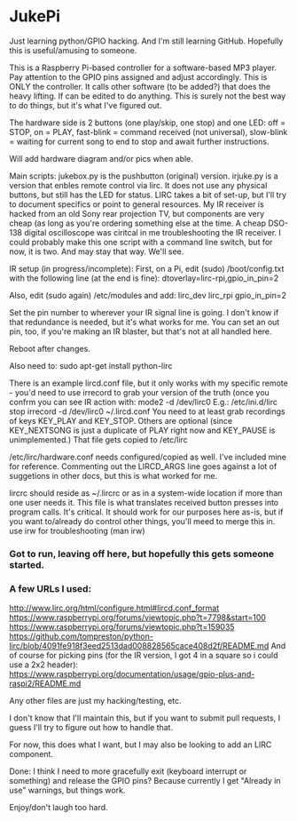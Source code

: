 # JukePi

Just learning python/GPIO hacking.
And I'm still learning GitHub.
Hopefully this is useful/amusing to someone.

This is a Raspberry Pi-based controller for a software-based MP3 player. 
Pay attention to the GPIO pins assigned and adjust accordingly.
This is ONLY the controller. It calls other software (to be added?) that does the heavy lifting. If can be edited to do anything.
This is surely not the best way to do things, but it's what I've figured out.

The hardware side is 2 buttons (one play/skip, one stop) and one LED:
    off = STOP, on = PLAY, fast-blink = command received (not universal), slow-blink = waiting for current song to end to stop and await further instructions.

Will add hardware diagram and/or pics when able.

Main scripts:
jukebox.py is the pushbutton (original) version.
irjuke.py is a version that enbles remote control via lirc. It does not use any physical buttons, but still has the LED for status. LIRC takes a bit of set-up, but I'll try to document specifics or point to general resources.  My IR receiver is hacked from an old Sony rear projection TV, but components are very cheap (as long as you're ordering something else at the time. A cheap DSO-138 digital oscilloscope was ciritcal in me troubleshooting the IR receiver.
I could probably make this one script with a command line switch, but for now, it is two. And may stay that way. We'll see.

IR setup (in progress/incomplete):
First, on a Pi, edit (sudo) /boot/config.txt with the following line (at the end is fine):
dtoverlay=lirc-rpi,gpio_in_pin=2 

Also, edit (sudo again) /etc/modules and add:
lirc_dev
lirc_rpi gpio_in_pin=2
 
Set the pin number to wherever your IR signal line is going.  I don't know if that redundance is needed, but it's what works for me. You can set an out pin, too, if you're making an IR blaster, but that's not at all handled here.

Reboot after changes.

Also need to:
sudo apt-get install python-lirc

There is an example lircd.conf file, but it only works with my specific remote - you'd need to use irrecord to grab your version of the truth (once you confrm you can see IR action with: mode2 -d /dev/lirc0
E.g.: /etc/ini.d/lirc stop
	irrecord -d /dev/lirc0 ~/.lircd.conf
You need to at least grab recordings of keys KEY_PLAY and KEY_STOP. Others are optional (since KEY_NEXTSONG is just a duplicate of PLAY right now and KEY_PAUSE is unimplemented.)
That file gets copied to /etc/lirc

/etc/lirc/hardware.conf needs configured/copied as well. I've included mine for reference.
Commenting out the LIRCD_ARGS line goes against a lot of suggetions in other docs, but this is what worked for me.

lircrc should reside as ~/.lircrc or as in a system-wide location if more than one user needs it.  This file is what translates received button presses into program calls. It's critical. It should work for our purposes here as-is, but if you want to/already do control other things, you'll meed to merge this in.
use irw for troubleshooting (man irw)

### Got to run, leaving off here, but hopefully this gets someone started.
### A few URLs I used:
http://www.lirc.org/html/configure.html#lircd.conf_format
https://www.raspberrypi.org/forums/viewtopic.php?t=7798&start=100
https://www.raspberrypi.org/forums/viewtopic.php?t=159035
https://github.com/tompreston/python-lirc/blob/4091fe918f3eed2513dad008828565cace408d2f/README.md
And of course for picking pins (for the IR version, I got 4 in a square so i could use a 2x2 header): https://www.raspberrypi.org/documentation/usage/gpio-plus-and-raspi2/README.md


Any other files are just my hacking/testing, etc. 

I don't know that I'll maintain this, but if you want to submit pull requests, I guess I'll try to figure out how to handle that. 

For now, this does what I want, but I may also be looking to add an LIRC component.

Done:  I think I need to more gracefully exit (keyboard interrupt or something) and release the GPIO pins? Because currently I get "Already in use" warnings, but things work.

Enjoy/don't laugh too hard.
